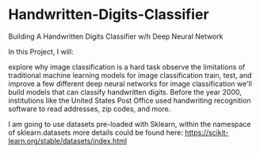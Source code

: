 # Handwritten-Digits-Classifier
Building A Handwritten Digits Classifier w/h Deep Neural Network

In this Project, I will:

explore why image classification is a hard task
observe the limitations of traditional machine learning models for image classification
train, test, and improve a few different deep neural networks for image classification
we'll build models that can classify handwritten digits. Before the year 2000, institutions like the United States Post Office used handwriting recognition software to read addresses, zip codes, and more.

I am going to use datasets pre-loaded with Sklearn, within the namespace of sklearn.datasets
more details could be found here: https://scikit-learn.org/stable/datasets/index.html
